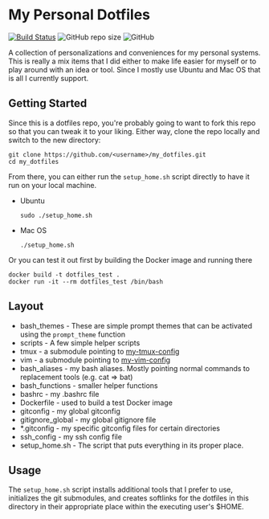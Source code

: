 # My Personal Dotfiles
[![Build Status](https://travis-ci.org/audioboxer217/my_dotfiles.svg?branch=master)](https://travis-ci.org/audioboxer217/my_dotfiles)
![GitHub repo size](https://img.shields.io/github/repo-size/audioboxer217/my_dotfiles.svg)
![GitHub](https://img.shields.io/github/license/audioboxer217/my_dotfiles.svg)

A collection of personalizations and conveniences for my personal systems.  This is really a mix items that I did either to make life easier for myself or to play around with an idea or tool.  Since I mostly use Ubuntu and Mac OS that is all I currently support.

## Getting Started

Since this is a dotfiles repo, you're probably going to want to fork this repo so that you can tweak it to your liking.  Either way, clone the repo locally and switch to the new directory:

```shell
git clone https://github.com/<username>/my_dotfiles.git
cd my_dotfiles
```

From there, you can either run the `setup_home.sh` script directly to have it run on your local machine.  

* Ubuntu

  `sudo ./setup_home.sh`

* Mac OS

  `./setup_home.sh`

Or you can test it out first by building the Docker image and running there

```shell
docker build -t dotfiles_test .
docker run -it --rm dotfiles_test /bin/bash
```

## Layout

* bash_themes - These are simple prompt themes that can be activated using the `prompt_theme` function
* scripts - A few simple helper scripts
* tmux - a submodule pointing to [my-tmux-config](https://github.com/audioboxer217/my-tmux-config)
* vim - a submodule pointing to [my-vim-config](https://github.com/audioboxer217/my-vim-config)
* bash_aliases - my bash aliases.  Mostly pointing normal commands to replacement tools (e.g. cat => bat)
* bash_functions - smaller helper functions
* bashrc - my .bashrc file
* Dockerfile - used to build a test Docker image
* gitconfig - my global gitconfig
* gitignore_global - my global gitignore file
* *.gitconfig - my specific gitconfig files for certain directories
* ssh_config - my ssh config file
* setup_home.sh - The script that puts everything in its proper place.

## Usage

The `setup_home.sh` script installs additional tools that I prefer to use, initializes the git submodules, and creates softlinks for the dotfiles in this directory in their appropriate place within the executing user's $HOME.
